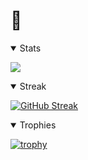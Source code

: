 # :wave:

<details open>
<summary>Stats</summary>

![](http://github-profile-summary-cards.vercel.app/api/cards/profile-details?username=FormulaRossa&theme=github_dark)
</details>

<details open>
<summary>Streak</summary>

[![GitHub Streak](https://streak-stats.demolab.com?user=FormulaRossa&theme=dark&hide_border=true)](https://git.io/streak-stats)

</details>
<details open>
<summary>Trophies</summary>

[![trophy](https://github-profile-trophy.vercel.app/?username=FormulaRossa&rank=-?&theme=onedark)](https://github.com/ryo-ma/github-profile-trophy)
</details>
